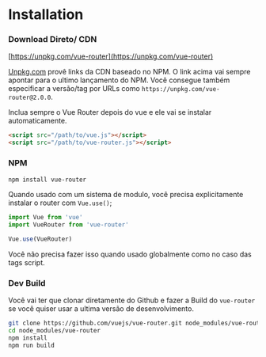 # Installation

### Download Direto/ CDN

[https://unpkg.com/vue-router](https://unpkg.com/vue-router)

[Unpkg.com](https://unpkg.com) provê links da CDN baseado no NPM. O link acima vai sempre apontar para o ultimo lançamento do NPM. Você consegue também especificar a versão/tag por URLs como `https://unpkg.com/vue-router@2.0.0`.

Inclua sempre o Vue Router depois do vue e ele vai se instalar automaticamente.

``` html
<script src="/path/to/vue.js"></script>
<script src="/path/to/vue-router.js"></script>
```

### NPM

``` bash
npm install vue-router
```

Quando usado com um sistema de modulo, você precisa explicitamente instalar o router com `Vue.use()`;

``` js
import Vue from 'vue'
import VueRouter from 'vue-router'

Vue.use(VueRouter)
```

Você não precisa fazer isso quando usado globalmente como no caso das tags script.

### Dev Build

Você vai ter que clonar diretamente do Github e fazer a Build do `vue-router` se você quiser usar a ultima versão de desenvolvimento.

``` bash
git clone https://github.com/vuejs/vue-router.git node_modules/vue-router
cd node_modules/vue-router
npm install
npm run build
```
